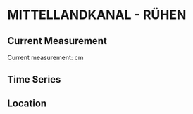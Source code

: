 # MITTELLANDKANAL - RÜHEN

## Current Measurement

Current measurement: <Value topic="rivers/pegel-online/MLK/RÜHEN/measurementValue"/> cm

## Time Series

<TimeSeries topic="rivers/pegel-online/MLK/RÜHEN/measurementValue" period="week" />

## Location

<WorldMap>
  <Marker lat="52.47882084702305" lon="10.909579440422444" labelTopic="rivers/pegel-online/MLK/RÜHEN" />
</WorldMap>
